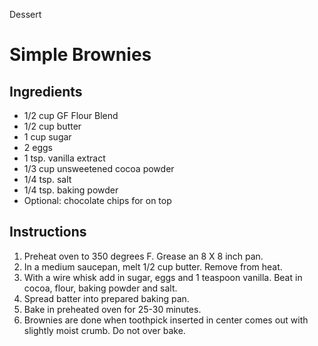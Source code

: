 Dessert

# Simple Brownies

## Ingredients

- 1/2 cup GF Flour Blend
- 1/2 cup butter
- 1 cup sugar
- 2 eggs
- 1 tsp. vanilla extract
- 1/3 cup unsweetened cocoa  powder
- 1/4 tsp. salt
- 1/4 tsp. baking powder 
- Optional: chocolate chips for on top

## Instructions

1. Preheat oven to 350 degrees F. Grease an 8 X 8 inch pan. 
2. In a medium saucepan, melt 1/2 cup butter. Remove from heat. 
3. With a wire whisk add in sugar, eggs and 1 teaspoon vanilla. Beat in cocoa, flour, baking powder and salt. 
4. Spread batter into prepared baking pan. 
5. Bake in preheated oven for 25-30 minutes. 
6. Brownies are done when toothpick inserted in center comes out with slightly moist crumb. Do not over bake.
